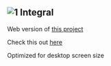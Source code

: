 ![1](https://github.com/monstaHD/Integral/raw/master/src/Integral/CoreBundle/Resources/public/images/favicon.ico) Integral
---
Web version of [this project](https://github.com/monstaHD/Gaussian_Quadrature)

Check this out [here](http://integral.epherest.com)

Optimized for desktop screen size
